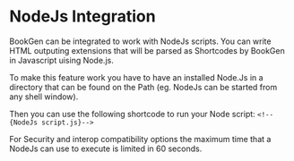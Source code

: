 # NodeJs Integration

BookGen can be integrated to work with NodeJs scripts. You can write HTML outputing extensions that will be parsed as Shortcodes by BookGen in Javascript uising Node.js.

To make this feature work you have to have an installed Node.Js in a directory that can be found on the Path (eg. NodeJs can be started from any shell window).

Then you can use the following shortcode to run your Node script: `<!--{NodeJs script.js}-->`

For Security and interop compatibility options the maximum time that a NodeJs can use to execute is limited in 60 seconds.